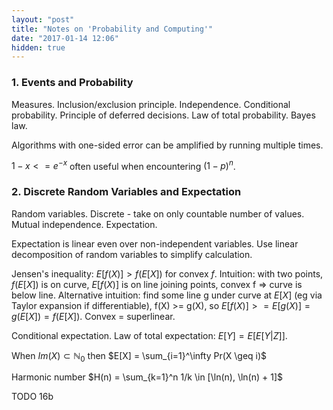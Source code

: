 ```yaml
---
layout: "post"
title: "Notes on 'Probability and Computing'"
date: "2017-01-14 12:06"
hidden: true
---
```


### 1. Events and Probability

Measures. Inclusion/exclusion principle. Independence. Conditional probability. Principle of deferred decisions. Law of total probability. Bayes law.

Algorithms with one-sided error can be amplified by running multiple times. 

$1-x<=e^{-x}$ often useful when encountering $(1-p)^n$.

### 2. Discrete Random Variables and Expectation

Random variables. Discrete - take on only countable number of values. Mutual independence. Expectation.

Expectation is linear even over non-independent variables. Use linear decomposition of random variables to simplify calculation.

Jensen's inequality: $E[f(X)] > f(E[X])$ for convex $f$. Intuition: with two points, $f(E[X])$ is on curve, $E[f(X)]$ is on line joining points, convex f => curve is below line. Alternative intuition: find some line g under curve at $E[X]$ (eg via Taylor expansion if differentiable), f(X) >= g(X), so $E[f(X)] >= E[g(X)] = g(E[X]) = f(E[X])$. Convex = superlinear.

Conditional expectation. Law of total expectation: $E[Y] = E[E[Y|Z]]$.

When $Im(X) \subset \mathbb{N}_0$ then $E[X] = \sum_{i=1}^\infty Pr(X \geq i)$ 

Harmonic number $H(n) = \sum_{k=1}^n 1/k \in [\ln(n), \ln(n) + 1]$

TODO 16b 

<script type="text/x-mathjax-config">
MathJax.Hub.Config({
  tex2jax: {inlineMath: [['$','$'], ['\\(','\\)']]}
});
</script>
<script type="text/javascript" async
  src="https://cdnjs.cloudflare.com/ajax/libs/mathjax/2.7.0/MathJax.js?config=TeX-MML-AM_SVG">
</script>
